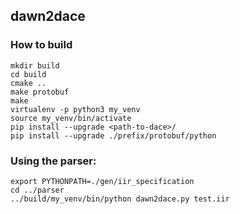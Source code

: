 ## dawn2dace

### How to build

```
mkdir build
cd build
cmake ..
make protobuf
make 
virtualenv -p python3 my_venv
source my_venv/bin/activate
pip install --upgrade <path-to-dace>/
pip install --upgrade ./prefix/protobuf/python
```

### Using the parser:

```
export PYTHONPATH=./gen/iir_specification
cd ../parser
../build/my_venv/bin/python dawn2dace.py test.iir
```

  